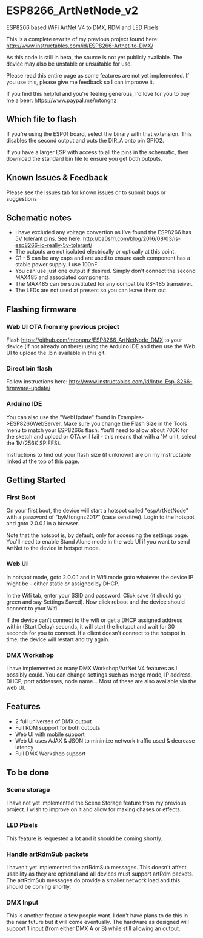 # ESP8266_ArtNetNode_v2
ESP8266 based WiFi ArtNet V4 to DMX, RDM and LED Pixels

This is a complete rewrite of my previous project found here: http://www.instructables.com/id/ESP8266-Artnet-to-DMX/

As this code is still in beta, the source is not yet publicly available.  The device may also be unstable or unsuitable for use.

Please read this entire page as some features are not yet implemented.  If you use this, please give me feedback so I can improove it.

If you find this helpful and you're feeling generous, I'd love for you to buy me a beer: https://www.paypal.me/mtongnz

## Which file to flash
If you're using the ESP01 board, select the binary with that extension.  This disables the second output and puts the DIR_A onto pin GPIO2.

If you have a larger ESP with access to all the pins in the schematic, then download the standard bin file to ensure you get both outputs.

## Known Issues & Feedback
Please see the issues tab for known issues or to submit bugs or suggestions

## Schematic notes
 - I have excluded any voltage convertion as I've found the ESP8266 has 5V tolerant pins. See here: http://ba0sh1.com/blog/2016/08/03/is-esp8266-io-really-5v-tolerant/
 - The outputs are not isolated electrically or optically at this point.
 - C1 - 5 can be any caps and are used to ensure each component has a stable power supply.  I use 100nF.
 - You can use just one output if desired.  Simply don't connect the second MAX485 and associated components.
 - The MAX485 can be substituted for any compatible RS-485 transeiver.
 - The LEDs are not used at present so you can leave them out.

## Flashing firmware
### Web UI OTA from my previous project
Flash https://github.com/mtongnz/ESP8266_ArtNetNode_DMX to your device (if not already on there) using the Arduino IDE and then use the Web UI to upload the .bin available in this git.
### Direct bin flash
Follow instructions here:  http://www.instructables.com/id/Intro-Esp-8266-firmware-update/
### Arduino IDE
You can also use the "WebUpdate" found in Examples->ESP8266WebServer.  Make sure you change the Flash Size in the Tools menu to match your ESP8266s flash.  You'll need to allow about 700K for the sketch and upload or OTA will fail - this means that with a 1M unit, select the 1M(256K SPIFFS).

Instructions to find out your flash size (if unknown) are on my Instructable linked at the top of this page.

## Getting Started
### First Boot
On your first boot, the device will start a hotspot called "espArtNetNode" with a password of "byMtongnz2017" (case sensitive).  Login to the hotspot and goto 2.0.0.1 in a browser.

Note that the hotspot is, by default, only for accessing the settings page.  You'll need to enable Stand Alone mode in the web UI if you want to send ArtNet to the device in hotspot mode.
### Web UI
In hotspot mode, goto 2.0.0.1 and in Wifi mode goto whatever the device IP might be - either static or assigned by DHCP.

In the Wifi tab, enter your SSID and password.  Click save (it should go green and say Settings Saved).  Now click reboot and the device should connect to your Wifi.

If the device can't connect to the wifi or get a DHCP assigned address within (Start Delay) seconds, it will start the hotspot and wait for 30 seconds for you to connect.  If a client doesn't connect to the hotspot in time, the device will restart and try again.
### DMX Workshop
I have implemented as many DMX Workshop/ArtNet V4 features as I possibly could.  You can change settings such as merge mode, IP address, DHCP, port addresses, node name...  Most of these are also available via the web UI.

## Features
 - 2 full universes of DMX output
 - Full RDM support for both outputs
 - Web UI with mobile support
 - Web UI uses AJAX & JSON to minimize network traffic used & decrease latency
 - Full DMX Workshop support

## To be done
### Scene storage
I have not yet implemented the Scene Storage feature from my previous project.  I wish to improve on it and allow for making chases or effects.
### LED Pixels
This feature is requested a lot and it should be coming shortly.
### Handle artRdmSub packets
I haven't yet implemented the artRdmSub messages.  This doesn't affect usability as they are optional and all devices must support artRdm packets.  The artRdmSub messages do provide a smaller network load and this should be coming shortly.
### DMX Input
This is another feature a few people want.  I don't have plans to do this in the near future but it will come eventually.  The hardware as designed will support 1 input (from either DMX A or B) while still allowing an output.
